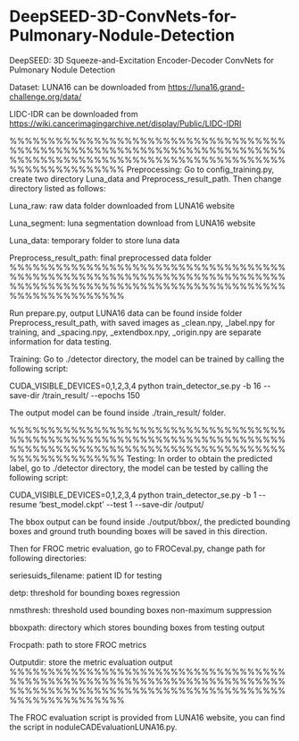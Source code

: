 # DeepSEED-3D-ConvNets-for-Pulmonary-Nodule-Detection
DeepSEED: 3D Squeeze-and-Excitation Encoder-Decoder ConvNets for Pulmonary Nodule Detection

Dataset:
LUNA16 can be downloaded from https://luna16.grand-challenge.org/data/

LIDC-IDR can be downloaded from https://wiki.cancerimagingarchive.net/display/Public/LIDC-IDRI

%%%%%%%%%%%%%%%%%%%%%%%%%%%%%%%%%%%%%%%%%%%%%%%%%%%%%%%%%%%%%%%%%%%%%%%%%%%%%%%%%%%%%%%%%%%%%%%%%%%%%%%%%%%%%%%%%%%%%%%%%%%
Preprocessing:
Go to config_training.py, create two directory Luna_data and Preprocess_result_path. Then change directory listed as follows:

Luna_raw: raw data folder downloaded from LUNA16 website

Luna_segment: luna segmentation download from LUNA16 website

Luna_data: temporary folder to store luna data

Preprocess_result_path: final preprocessed data folder
%%%%%%%%%%%%%%%%%%%%%%%%%%%%%%%%%%%%%%%%%%%%%%%%%%%%%%%%%%%%%%%%%%%%%%%%%%%%%%%%%%%%%%%%%%%%%%%%%%%%%%%%%%%%%%%%%%%%%%%%%%%

Run prepare.py, output LUNA16 data can be found inside folder Preprocess_result_path, with saved images as _clean.npy, _label.npy for training, and _spacing.npy, _extendbox.npy, _origin.npy are separate information for data testing.

Training:
Go to ./detector directory, the model can be trained by calling the following script:

CUDA_VISIBLE_DEVICES=0,1,2,3,4 python train_detector_se.py -b 16 --save-dir /train_result/ --epochs 150

The output model can be found inside ./train_result/ folder.

%%%%%%%%%%%%%%%%%%%%%%%%%%%%%%%%%%%%%%%%%%%%%%%%%%%%%%%%%%%%%%%%%%%%%%%%%%%%%%%%%%%%%%%%%%%%%%%%%%%%%%%%%%%%%%%%%%%%%%%%%%%
Testing:
In order to obtain the predicted label, go to ./detector directory, the model can be tested by calling the following script:

CUDA_VISIBLE_DEVICES=0,1,2,3,4 python train_detector_se.py -b 1 --resume ‘best_model.ckpt’ --test 1 --save-dir /output/

The bbox output can be found inside ./output/bbox/, the predicted bounding boxes and ground truth bounding boxes will be saved in this direction.

Then for FROC metric evaluation, go to FROCeval.py, change path for following directories:

seriesuids_filename: patient ID for testing

detp: threshold for bounding boxes regression

nmsthresh: threshold used bounding boxes non-maximum suppression

bboxpath: directory which stores bounding boxes from testing output

Frocpath: path to store FROC metrics

Outputdir: store the metric evaluation output
%%%%%%%%%%%%%%%%%%%%%%%%%%%%%%%%%%%%%%%%%%%%%%%%%%%%%%%%%%%%%%%%%%%%%%%%%%%%%%%%%%%%%%%%%%%%%%%%%%%%%%%%%%%%%%%%%%%%%%%%%%%

The FROC evaluation script is provided from LUNA16 website, you can find the script in noduleCADEvaluationLUNA16.py. 
